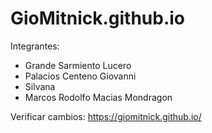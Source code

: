 # GioMitnick.github.io

Integrantes:
- Grande Sarmiento Lucero
- Palacios Centeno Giovanni
- Silvana
- Marcos Rodolfo Macias Mondragon

Verificar cambios: https://giomitnick.github.io/
